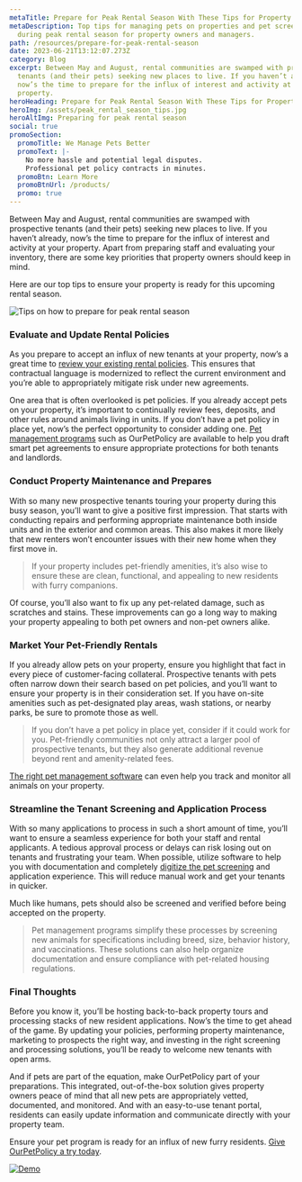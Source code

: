 ```yaml
---
metaTitle: Prepare for Peak Rental Season With These Tips for Property Owners
metaDescription: Top tips for managing pets on properties and pet screening
  during peak rental season for property owners and managers.
path: /resources/prepare-for-peak-rental-season
date: 2023-06-21T13:12:07.273Z
category: Blog
excerpt: Between May and August, rental communities are swamped with prospective
  tenants (and their pets) seeking new places to live. If you haven’t already,
  now’s the time to prepare for the influx of interest and activity at your
  property.
heroHeading: Prepare for Peak Rental Season With These Tips for Property Owners
heroImg: /assets/peak_rental_season_tips.jpg
heroAltImg: Preparing for peak rental season
social: true
promoSection:
  promoTitle: We Manage Pets Better
  promoText: |-
    No more hassle and potential legal disputes. 
    Professional pet policy contracts in minutes.
  promoBtn: Learn More
  promoBtnUrl: /products/
  promo: true
---
```

Between May and August, rental communities are swamped with prospective tenants (and their pets) seeking new places to live. If you haven’t already, now’s the time to prepare for the influx of interest and activity at your property. Apart from preparing staff and evaluating your inventory, there are some key priorities that property owners should keep in mind.

Here are our top tips to ensure your property is ready for this upcoming rental season.

![Tips on how to prepare for peak rental season](/assets/preparing_for_rental_season.png)

### Evaluate and Update Rental Policies

As you prepare to accept an influx of new tenants at your property, now’s a great time to [review your existing rental policies](https://landlordtech.com/resources/landlord-Q&A-should-you-move-to-a-pet-friendly-policy). This ensures that contractual language is modernized to reflect the current environment and you’re able to appropriately mitigate risk under new agreements.

One area that is often overlooked is pet policies. If you already accept pets on your property, it’s important to continually review fees, deposits, and other rules around animals living in units. If you don’t have a pet policy in place yet, now’s the perfect opportunity to consider adding one. [Pet management programs](https://landlordtech.com/products) such as OurPetPolicy are available to help you draft smart pet agreements to ensure appropriate protections for both tenants and landlords.

### Conduct Property Maintenance and Prepares

With so many new prospective tenants touring your property during this busy season, you’ll want to give a positive first impression. That starts with conducting repairs and performing appropriate maintenance both inside units and in the exterior and common areas. This also makes it more likely that new renters won’t encounter issues with their new home when they first move in.

> If your property includes pet-friendly amenities, it’s also wise to ensure these are clean, functional, and appealing to new residents with furry companions.

Of course, you’ll also want to fix up any pet-related damage, such as scratches and stains. These improvements can go a long way to making your property appealing to both pet owners and non-pet owners alike.

### Market Your Pet-Friendly Rentals

If you already allow pets on your property, ensure you highlight that fact in every piece of customer-facing collateral. Prospective tenants with pets often narrow down their search based on pet policies, and you’ll want to ensure your property is in their consideration set. If you have on-site amenities such as pet-designated play areas, wash stations, or nearby parks, be sure to promote those as well.

> If you don’t have a pet policy in place yet, consider if it could work for you. Pet-friendly communities not only attract a larger pool of prospective tenants, but they also generate additional revenue beyond rent and amenity-related fees. 

[The right pet management software](https://landlordtech.com/resources/pet-management-software-benefits-and-roi) can even help you track and monitor all animals on your property.

### Streamline the Tenant Screening and Application Process

With so many applications to process in such a short amount of time, you’ll want to ensure a seamless experience for both your staff and rental applicants. A tedious approval process or delays can risk losing out on tenants and frustrating your team. When possible, utilize software to help you with documentation and completely [digitize the pet screening](https://landlordtech.com/resources/best-practices-to-properly-screen-pets-for-apartments) and application experience. This will reduce manual work and get your tenants in quicker.

Much like humans, pets should also be screened and verified before being accepted on the property.

> Pet management programs simplify these processes by screening new animals for specifications including breed, size, behavior history, and vaccinations. These solutions can also help organize documentation and ensure compliance with pet-related housing regulations. 

### Final Thoughts

Before you know it, you’ll be hosting back-to-back property tours and processing stacks of new resident applications. Now’s the time to get ahead of the game. By updating your policies, performing property maintenance, marketing to prospects the right way, and investing in the right screening and processing solutions, you’ll be ready to welcome new tenants with open arms.

And if pets are part of the equation, make OurPetPolicy part of your preparations. This integrated, out-of-the-box solution gives property owners peace of mind that all new pets are appropriately vetted, documented, and monitored. And with an easy-to-use tenant portal, residents can easily update information and communicate directly with your property team.

Ensure your pet program is ready for an influx of new furry residents. [Give OurPetPolicy a try today](https://app.ourpetpolicy.com/sign-up).

[![Demo](/assets/ourpetpolicy_pet_program_for_rental_properties.png "Demo")](https://info.ourpetpolicy.com/demo/)